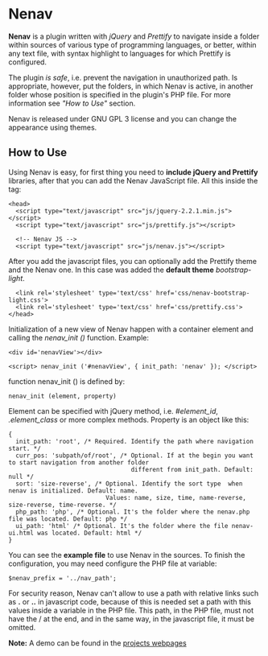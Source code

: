 # Nenav
**Nenav** is a plugin written with _jQuery_ and _Prettify_ to navigate inside a 
folder within sources of various type of programming languages, or better, 
within any text file, with syntax highlight to languages for which Prettify 
is configured.

The plugin _is safe_, i.e. prevent the navigation in unauthorized path. 
Is appropriate, however, put the folders, in which Nenav is active, in 
another folder whose position is specified in the plugin's PHP file. 
For more information see _"How to Use"_ section.

Nenav is released under GNU GPL 3 license and you can change the appearance 
using themes.

## How to Use
Using Nenav is easy, for first thing you need to **include jQuery and Prettify** 
libraries, after that you can add the Nenav JavaScript file. All this inside 
the _<head>_ tag:

```
<head>
  <script type="text/javascript" src="js/jquery-2.2.1.min.js"></script>
  <script type="text/javascript" src="js/prettify.js"></script>
 
  <!-- Nenav JS -->
  <script type="text/javascript" src="js/nenav.js"></script>
```

After you add the javascript files, you can optionally add the Prettify 
theme and the Nenav one. 
In this case was added the **default theme** _bootstrap-light_.

```
  <link rel='stylesheet' type='text/css' href='css/nenav-bootstrap-light.css'>
  <link rel='stylesheet' type='text/css' href='css/prettify.css'>
</head>
```

Initialization of a new view of Nenav happen with a container element and 
calling the _nenav_init ()_ function. Example:

```
<div id='nenavView'></div>
 
<script> nenav_init ('#nenavView', { init_path: 'nenav' }); </script>
```

function nenav_init () is defined by:
```
nenav_init (element, property)
```

Element can be specified with jQuery method, i.e. _#element_id_, 
_.element_class_ or more complex methods. Property is an object like this:

```
{
  init_path: 'root', /* Required. Identify the path where navigation start. */
  curr_pos: 'subpath/of/root', /* Optional. If at the begin you want to start navigation from another folder
                                  different from init_path. Default: null */
  sort: 'size-reverse', /* Optional. Identify the sort type  when nenav is initialized. Default: name. 
                           Values: name, size, time, name-reverse, size-reverse, time-reverse. */
  php_path: 'php', /* Optional. It's the folder where the nenav.php file was located. Default: php */
  ui_path: 'html' /* Optional. It's the folder where the file nenav-ui.html was located. Default: html */
}
```

You can see the **example file** to use Nenav in the sources.
To finish the configuration, you may need configure the PHP file at variable:

```
$nenav_prefix = '../nav_path';
```

For security reason, Nenav can't allow to use a path with relative links such 
as **.** or **..** in javascript code, because of this is needed set a path with 
this values inside a variable in the PHP file. This path, in the PHP file, must 
not have the / at the end, and in the same way, in the javascript file, it must 
be omitted.

**Note:** A demo can be found in the [projects webpages](http://www.neckersbox.eu/en/nenav)
